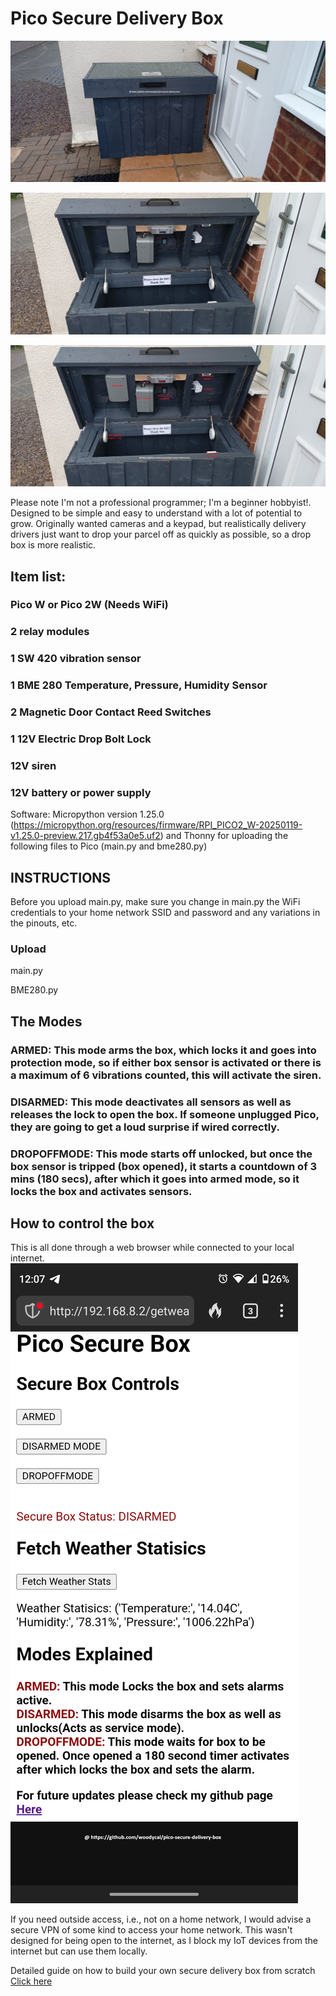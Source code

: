 # Pico Secure Delivery Box
![How to build your own secure delivery box using a raspberry pi pico](Building-box/IMG_20250123_120316757.jpg)

![Box image 2](Building-box/IMG_20250123_120335198.jpg)

![Box image 3](Building-box/layout.jpg)

Please note I'm not a professional programmer; I'm a beginner hobbyist!. Designed to be simple and easy to understand with a lot of potential to grow. Originally wanted cameras and a keypad, but realistically delivery drivers just want to drop your parcel off as quickly as possible, so a drop box is more realistic.

## Item list:

### Pico W or Pico 2W (Needs WiFi)

### 2 relay modules

### 1 SW 420 vibration sensor

### 1 BME 280 Temperature, Pressure, Humidity Sensor

### 2 Magnetic Door Contact Reed Switches

### 1 12V Electric Drop Bolt Lock

### 12V siren

### 12V battery or power supply

Software: Micropython version 1.25.0 (https://micropython.org/resources/firmware/RPI_PICO2_W-20250119-v1.25.0-preview.217.gb4f53a0e5.uf2) and Thonny for uploading the following files to Pico (main.py and bme280.py)

## INSTRUCTIONS

Before you upload main.py, make sure you change in main.py the WiFi credentials to your home network SSID and password and any variations in the pinouts, etc.

### Upload
main.py

BME280.py

## The Modes

### ARMED: This mode arms the box, which locks it and goes into protection mode, so if either box sensor is activated or there is a maximum of 6 vibrations counted, this will activate the siren.

### DISARMED: This mode deactivates all sensors as well as releases the lock to open the box. If someone unplugged Pico, they are going to get a loud surprise if wired correctly.

### DROPOFFMODE: This mode starts off unlocked, but once the box sensor is tripped (box opened), it starts a countdown of 3 mins (180 secs), after which it goes into armed mode, so it locks the box and activates sensors.

## How to control the box

This is all done through a web browser while connected to your local internet.
![Example](Building-box/phoneshot.png)

If you need outside access, i.e., not on a home network, I would advise a secure VPN of some kind to access your home network. This wasn't designed for being open to the internet, as I block my IoT devices from the internet but can use them locally.

Detailed guide on how to build your own secure delivery box from scratch [Click here](Building-box/README.md)
